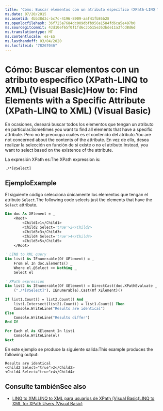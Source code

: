```yaml
---
title: 'Cómo: Buscar elementos con un atributo específico (XPath-LINQ to XML)'
ms.date: 07/20/2015
ms.assetid: 4bb38d2c-bc7c-4196-8909-aaf41fb86b28
ms.openlocfilehash: 36f725a7684dc009dbfb956a1584fd6ca5e487b0
ms.sourcegitcommit: 43d10ef65f0f1fd6c3b515e363bde11a3fcd8d6d
ms.translationtype: MT
ms.contentlocale: es-ES
ms.lasthandoff: 03/04/2020
ms.locfileid: "78267046"
---
```

# <a name="how-to-find-elements-with-a-specific-attribute-xpath-linq-to-xml-visual-basic"></a><span data-ttu-id="a6022-102">Cómo: Buscar elementos con un atributo específico (XPath-LINQ to XML) (Visual Basic)</span><span class="sxs-lookup"><span data-stu-id="a6022-102">How to: Find Elements with a Specific Attribute (XPath-LINQ to XML) (Visual Basic)</span></span>
<span data-ttu-id="a6022-103">En ocasiones, deseará buscar todos los elementos que tengan un atributo en particular.</span><span class="sxs-lookup"><span data-stu-id="a6022-103">Sometimes you want to find all elements that have a specific attribute.</span></span> <span data-ttu-id="a6022-104">Pero no le preocupa cuáles es el contenido del atributo.</span><span class="sxs-lookup"><span data-stu-id="a6022-104">You are not concerned about the contents of the attribute.</span></span> <span data-ttu-id="a6022-105">En vez de ello, desea realizar la selección en función de si existe o no el atributo.</span><span class="sxs-lookup"><span data-stu-id="a6022-105">Instead, you want to select based on the existence of the attribute.</span></span>  
  
 <span data-ttu-id="a6022-106">La expresión XPath es:</span><span class="sxs-lookup"><span data-stu-id="a6022-106">The XPath expression is:</span></span>  
  
 `./*[@Select]`  
  
## <a name="example"></a><span data-ttu-id="a6022-107">Ejemplo</span><span class="sxs-lookup"><span data-stu-id="a6022-107">Example</span></span>  
 <span data-ttu-id="a6022-108">El siguiente código selecciona únicamente los elementos que tengan el atributo `Select`.</span><span class="sxs-lookup"><span data-stu-id="a6022-108">The following code selects just the elements that have the `Select` attribute.</span></span>  
  
```vb  
Dim doc As XElement = _
    <Root>  
        <Child1>1</Child1>  
        <Child2 Select='true'>2</Child2>  
        <Child3>3</Child3>  
        <Child4 Select='true'>4</Child4>  
        <Child5>5</Child5>  
    </Root>  
  
' LINQ to XML query  
Dim list1 As IEnumerable(Of XElement) = _  
    From el In doc.Elements() _  
    Where el.@Select <> Nothing _  
    Select el  
  
' XPath expression  
Dim list2 As IEnumerable(Of XElement) = DirectCast(doc.XPathEvaluate _  
    ("./*[@Select]"), IEnumerable).Cast(Of XElement)()  
  
If list1.Count() = list2.Count() And _  
    list1.Intersect(list2).Count() = list1.Count() Then  
    Console.WriteLine("Results are identical")  
Else  
    Console.WriteLine("Results differ")  
End If  
  
For Each el As XElement In list1  
    Console.WriteLine(el)  
Next  
```  
  
 <span data-ttu-id="a6022-109">En este ejemplo se produce la siguiente salida:</span><span class="sxs-lookup"><span data-stu-id="a6022-109">This example produces the following output:</span></span>  
  
```console
Results are identical  
<Child2 Select="true">2</Child2>  
<Child4 Select="true">4</Child4>  
```  
  
## <a name="see-also"></a><span data-ttu-id="a6022-110">Consulte también</span><span class="sxs-lookup"><span data-stu-id="a6022-110">See also</span></span>

- [<span data-ttu-id="a6022-111">LINQ to XMLLINQ to XML para usuarios de XPath (Visual Basic)</span><span class="sxs-lookup"><span data-stu-id="a6022-111">LINQ to XML for XPath Users (Visual Basic)</span></span>](../../../../visual-basic/programming-guide/concepts/linq/linq-to-xml-for-xpath-users.md)
